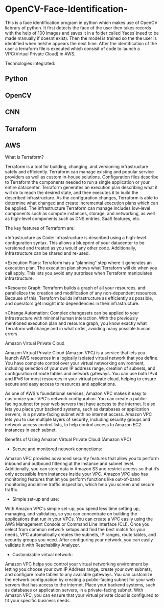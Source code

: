 # OpenCV-Face-Identification-
This is a face identification program in python which makes use of OpenCV liabrary of python. It first detects the face of the user then takes records with the help of 100 images and saves it in a folder called 'faces'(need to be made manually if doesnt exist). 
Then the model is trained so the the user is identified when he/she appears the next time.
After the identification of the user a terraform file is executed which consisit of code to launch a VPC(Virtual Private Cloud) in AWS.

Technologies integrated:

## Python 
## OpenCV
## CNN
## Terraform
## AWS

What is Terraform?

Terraform is a tool for building, changing, and versioning infrastructure safely and efficiently. Terraform can manage existing and popular service providers as well as custom in-house solutions.
Configuration files describe to Terraform the components needed to run a single application or your entire datacenter. Terraform generates an execution plan describing what it will do to reach the desired state, and then executes it to build the described infrastructure. As the configuration changes, Terraform is able to determine what changed and create incremental execution plans which can be applied.
The infrastructure Terraform can manage includes low-level components such as compute instances, storage, and networking, as well as high-level components such as DNS entries, SaaS features, etc.

The key features of Terraform are:

»Infrastructure as Code: 
Infrastructure is described using a high-level configuration syntax. This allows a blueprint of your datacenter to be versioned and treated as you would any other code. Additionally, infrastructure can be shared and re-used.

»Execution Plans: 
Terraform has a "planning" step where it generates an execution plan. The execution plan shows what Terraform will do when you call apply. This lets you avoid any surprises when Terraform manipulates infrastructure.

»Resource Graph: 
Terraform builds a graph of all your resources, and parallelizes the creation and modification of any non-dependent resources. Because of this, Terraform builds infrastructure as efficiently as possible, and operators get insight into dependencies in their infrastructure.

»Change Automation: 
Complex changesets can be applied to your infrastructure with minimal human interaction. With the previously mentioned execution plan and resource graph, you know exactly what Terraform will change and in what order, avoiding many possible human errors.

Amazon Virtual Private Cloud:

Amazon Virtual Private Cloud (Amazon VPC) is a service that lets you launch AWS resources in a logically isolated virtual network that you define. You have complete control over your virtual networking environment, including selection of your own IP address range, creation of subnets, and configuration of route tables and network gateways. You can use both IPv4 and IPv6 for most resources in your virtual private cloud, helping to ensure secure and easy access to resources and applications.

As one of AWS's foundational services, Amazon VPC makes it easy to customize your VPC's network configuration. You can create a public-facing subnet for your web servers that have access to the internet. It also lets you place your backend systems, such as databases or application servers, in a private-facing subnet with no internet access. Amazon VPC lets you to use multiple layers of security, including security groups and network access control lists, to help control access to Amazon EC2 instances in each subnet.

Benefits of Using Amazon Virtual Private Cloud (Amazon VPC)

- Secure and monitored network connections:

Amazon VPC provides advanced security features that allow you to perform inbound and outbound filtering at the instance and subnet level. Additionally, you can store data in Amazon S3 and restrict access so that it’s only accessible from instances inside your VPC. Amazon VPC also has monitoring features that let you perform functions like out-of-band monitoring and inline traffic inspection, which help you screen and secure traffic.

- Simple set-up and use:

With Amazon VPC's simple set-up, you spend less time setting up, managing, and validating, so you can concentrate on building the applications that run in your VPCs. You can create a VPC easily using the AWS Management Console or Command Line Interface (CLI). Once you select from common network setups and find the best match for your needs, VPC automatically creates the subnets, IP ranges, route tables, and security groups you need. After configuring your network, you can easily validate it with Reachability Analyzer.

- Customizable virtual network:

Amazon VPC helps you control your virtual networking environment by letting you choose your own IP Address range, create your own subnets, and configure route tables to any available gateways. You can customize the network configuration by creating a public-facing subnet for your web servers that has access to the internet. Place your backend systems, such as databases or application servers, in a private-facing subnet. With Amazon VPC, you can ensure that your virtual private cloud is configured to fit your specific business needs.
